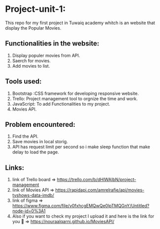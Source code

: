 
# Project-unit-1:
This repo for my first project in Tuwaiq academy whitch is an website that display the Popular Movies.

## Functionalities in the website:
1. Display populer movies from API.
2. Saerch for movies.
3. Add movies to list.

## Tools used:
1. Bootstrap :CSS framework for developing responsive website.
2. Trello: Project management tool to orgnize the time and work.
3. JavaScript: To add Functionalities to my project.
4. Movies API.

## Problem encountered:
1. Find the API.
2. Save movies in local storig.
3. API has request limit per second so i make sleep function that make delay to load the page.

## Links:
1. link of Trello board => https://trello.com/b/dHlWAIbN/project-management
2. link of Movies API => https://rapidapi.com/amrelrafie/api/movies-tvshows-data-imdb/
3. link of figma => https://www.figma.com/file/v0fxhcgEMQwQe0lpTMQGnY/Untitled?node-id=0%3A1
4. Also if you want to check my project I upload it and here is the link for you 🤍 => https://nouraalqarni.github.io/MoviesAPI/ 
